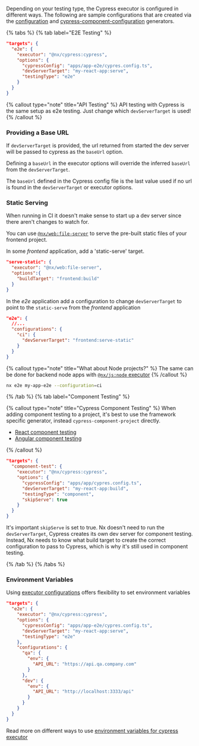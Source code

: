 Depending on your testing type, the Cypress executor is configured in different ways. The following are sample configurations that are created via the [configuration](/packages/cypress/generators/configuration) and [cypress-component-configuration](/packages/cypress/generators/cypress-component-configuration) generators.

{% tabs %}
{% tab label="E2E Testing" %}

```json
"targets": {
  "e2e": {
    "executor": "@nx/cypress:cypress",
    "options": {
      "cypressConfig": "apps/app-e2e/cypres.config.ts",
      "devServerTarget": "my-react-app:serve",
      "testingType": "e2e"
    }
  }
}
```

{% callout type="note" title="API Testing" %}
API testing with Cypress is the same setup as e2e testing. Just change which `devServerTarget` is used!
{% /callout %}

### Providing a Base URL

If `devServerTarget` is provided, the url returned from started the dev server will be passed to cypress as the `baseUrl` option.

Defining a `baseUrl` in the executor options will override the inferred `baseUrl` from the `devServerTarget`.

The `baseUrl` defined in the Cypress config file is the last value used if no url is found in the `devServerTarget` or executor options.

### Static Serving

When running in CI it doesn't make sense to start up a dev server since there aren't changes to watch for.

You can use [`@nx/web:file-server`](/packages/web/executors/file-server) to serve the pre-built static files of your frontend project.

In some _frontend_ application, add a 'static-serve' target.

```json
"serve-static": {
  "executor": "@nx/web:file-server",
  "options":{
    "buildTarget": "frontend:build"
  }
}
```

In the _e2e_ application add a configuration to change `devServerTarget` to point to the `static-serve` from the _frontend_ application

```json
"e2e": {
  //...
  "configurations": {
    "ci": {
      "devServerTarget": "frontend:serve-static"
    }
  }
}
```

{% callout type="note" title="What about Node projects?" %}
The same can be done for backend node apps with [`@nx/js:node` executor](/packages/js/executors/node)
{% /callout %}

```bash
nx e2e my-app-e2e --configuration=ci
```

{% /tab %}
{% tab label="Component Testing" %}

{% callout type="note" title="Cypress Component Testing" %}
When adding component testing to a project, it's best to use the framework specific generator, instead `cypress-component-project` directly.

- [React component testing](/packages/react/generators/cypress-component-configuration)
- [Angular component testing](/packages/angular/generators/cypress-component-configuration)

{% /callout %}

```json
"targets": {
  "component-test": {
    "executor": "@nx/cypress:cypress",
    "options": {
      "cypressConfig": "apps/app/cypres.config.ts",
      "devServerTarget": "my-react-app:build",
      "testingType": "component",
      "skipServe": true
    }
  }
}
```

It's important `skipServe` is set to true. Nx doesn't need to run the `devServerTarget`, Cypress creates its own dev server for component testing.
Instead, Nx needs to know what build target to create the correct configuration to pass to Cypress, which is why it's still used in component testing.

{% /tab %}
{% /tabs %}

### Environment Variables

Using [executor configurations](recipes/executors/use-executor-configurations#use-executor-configurations) offers flexibility to set environment variables

```json
"targets": {
  "e2e": {
    "executor": "@nx/cypress:cypress",
    "options": {
      "cypressConfig": "apps/app-e2e/cypres.config.ts",
      "devServerTarget": "my-react-app:serve",
      "testingType": "e2e"
    },
    "configurations": {
      "qa": {
        "env": {
          "API_URL": "https://api.qa.company.com"
        }
      },
      "dev": {
        "env": {
          "API_URL": "http://localhost:3333/api"
        }
      }
    }
  }
}
```

Read more on different ways to use [environment variables for cypress executor](/packages/cypress#environment-variables)
